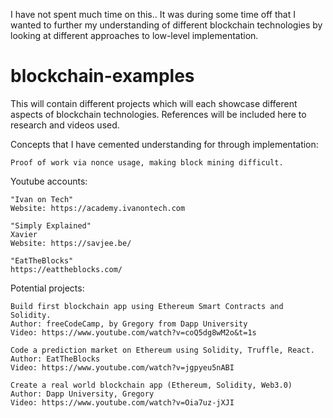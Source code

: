 
I have not spent much time on this.. It was during some time off that I wanted to further my understanding of different blockchain technologies by looking at different approaches to low-level implementation.

# blockchain-examples
This will contain different projects which will each showcase different aspects of blockchain technologies. References will be included here to research and videos used.

Concepts that I have cemented understanding for through implementation:

    Proof of work via nonce usage, making block mining difficult.

    

Youtube accounts:

    "Ivan on Tech"
    Website: https://academy.ivanontech.com

    "Simply Explained"
    Xavier
    Website: https://savjee.be/
    
    "EatTheBlocks"
    https://eattheblocks.com/



Potential projects:

    Build first blockchain app using Ethereum Smart Contracts and Solidity.
    Author: freeCodeCamp, by Gregory from Dapp University
    Video: https://www.youtube.com/watch?v=coQ5dg8wM2o&t=1s

    Code a prediction market on Ethereum using Solidity, Truffle, React.
    Author: EatTheBlocks
    Video: https://www.youtube.com/watch?v=jgpyeu5nABI

    Create a real world blockchain app (Ethereum, Solidity, Web3.0)
    Author: Dapp University, Gregory
    Video: https://www.youtube.com/watch?v=Oia7uz-jXJI
